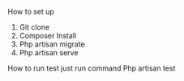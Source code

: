 How to set up
1. Git clone
2. Composer Install
3. Php artisan migrate
4. Php artisan serve

How to run test just run command Php artisan test